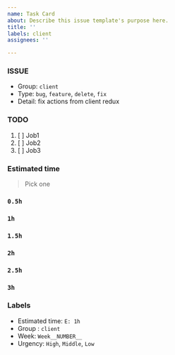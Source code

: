 ```yaml
---
name: Task Card
about: Describe this issue template's purpose here.
title: ''
labels: client
assignees: ''

---
```


### ISSUE
- Group:  `client`
- Type: `bug`, `feature`, `delete`, `fix`
- Detail: fix actions from client redux

### TODO
1. [ ] Job1
2. [ ] Job2
3. [ ] Job3

### Estimated time
> Pick one
### `0.5h`
### `1h`
### `1.5h`
### `2h`
### `2.5h`
### `3h`

### Labels
- Estimated time: `E: 1h`
- Group : `client`
- Week: `Week__NUMBER__`
- Urgency: `High`, `Middle`, `Low`
